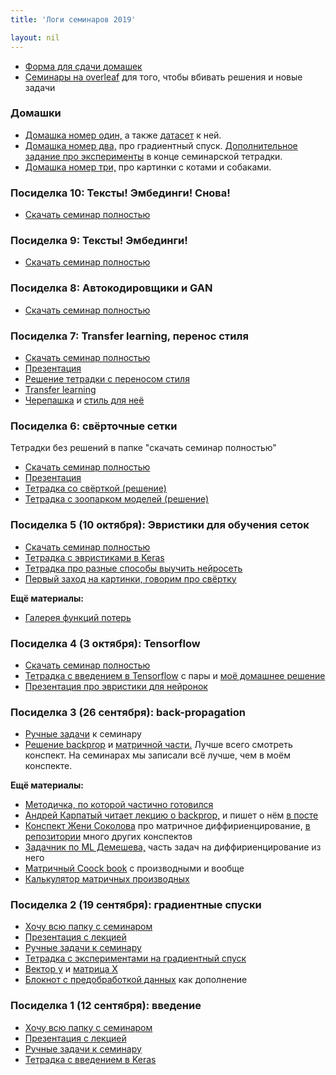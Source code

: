 ```yaml
---
title: 'Логи семинаров 2019'

layout: nil
---
```


* [Форма для сдачи домашек](https://docs.google.com/forms/d/e/1FAIpQLSfy0CaLlKLmFYlrv8MCCkW9pO2eA4bSbTIVxNjW6CysgkowSQ/viewform)
* [Семинары на overleaf](https://www.overleaf.com/2881197198rzbyhkvdcgnk) для того, чтобы вбивать решения и новые задачи

### Домашки

* [Домашка номер один,](https://nbviewer.jupyter.org/github/FUlyankin/neural_nets_econ/blob/master/2019/sem_1/HW1.ipynb) а также [датасет](https://github.com/FUlyankin/neural_nets_econ/blob/master/2019/sem_1/walmart.csv) к ней.
* [Домашка номер два,](https://nbviewer.jupyter.org/github/FUlyankin/neural_nets_econ/blob/master/2019/sem_2/HW2_gradient.ipynb) про градиентный спуск. [Дополнительное задание про эксперименты](https://nbviewer.jupyter.org/github/FUlyankin/neural_nets_econ/blob/master/2019/sem_2/Keras_SGD_experiments.ipynb) в конце семинарской тетрадки.
* [Домашка номер три,](https://nbviewer.jupyter.org/github/FUlyankin/neural_nets_econ/blob/master/2019/sem_7_pic/HW_cats.ipynb) про картинки с котами и собаками.


### Посиделка 10: Тексты! Эмбединги! Снова!

* [Скачать семинар полностью](https://github.com/FUlyankin/neural_nets_econ/raw/master/2019/sem_10_text/sem_10.zip)

### Посиделка 9: Тексты! Эмбединги!

* [Скачать семинар полностью](https://github.com/FUlyankin/neural_nets_econ/raw/master/2019/sem_9_text/sem_9.zip)


### Посиделка 8: Автокодировщики и GAN

* [Скачать семинар полностью](https://github.com/FUlyankin/neural_nets_econ/raw/master/2019/sem_8_pic/sem_8.zip)



### Посиделка 7: Transfer learning, перенос стиля

* [Скачать семинар полностью](https://github.com/FUlyankin/neural_nets_econ/raw/master/2019/sem_7_pic/sem_7.zip)
* [Презентация](https://github.com/FUlyankin/neural_nets_econ/blob/master/2019/sem_7_pic/nn_slides_7.pdf)
* [Решение тетрадки с переносом стиля](https://nbviewer.jupyter.org/github/FUlyankin/neural_nets_econ/blob/master/2019/sem_7_pic/neural-style-transfer_solve.ipynb)
* [Transfer learning](https://nbviewer.jupyter.org/github/FUlyankin/neural_nets_econ/blob/master/2019/sem_7_pic/transfer_learning_images.ipynb)
* [Черепашка](https://github.com/FUlyankin/neural_nets_econ/blob/master/2019/sem_7_pic/Green_Sea_Turtle_grazing_seagrass.jpg) и [стиль для неё](https://github.com/FUlyankin/neural_nets_econ/blob/master/2019/sem_7_pic/The_Great_Wave_off_Kanagawa.jpg)


### Посиделка 6: свёрточные сетки

Тетрадки без решений в папке "скачать семинар полностью"

* [Скачать семинар полностью](https://github.com/FUlyankin/neural_nets_econ/raw/master/2019/sem_6_pic/sem_6_pic.zip)
* [Презентация](https://github.com/FUlyankin/neural_nets_econ/blob/master/2019/sem_6_pic/nn_slides_6.pdf)
* [Тетрадка со свёрткой (решение)](https://nbviewer.jupyter.org/github/FUlyankin/neural_nets_econ/blob/master/2019/sem_6_pic/our_first_cnn_solve.ipynb)
* [Тетрадка с зоопарком моделей (решение)](https://nbviewer.jupyter.org/github/FUlyankin/neural_nets_econ/blob/master/2019/sem_6_pic/Neural_nets_ZOO_solve.ipynb)


### Посиделка 5 (10 октября): Эвристики для обучения сеток

* [Скачать семинар полностью](https://github.com/FUlyankin/neural_nets_econ/raw/master/2019/sem_5/sem5.zip)
* [Тетрадка с эвристиками в Keras](https://nbviewer.jupyter.org/github/FUlyankin/neural_nets_econ/blob/master/2019/sem_5/batchnorm_init_skip_solve.ipynb)
* [Тетрадка про разные способы выучить нейросеть](https://nbviewer.jupyter.org/github/FUlyankin/neural_nets_econ/blob/master/2019/sem_5/NN_as_class.ipynb)
* [Первый заход на картинки, говорим про свёртку](https://nbviewer.jupyter.org/github/FUlyankin/neural_nets_econ/blob/master/2019/sem_5/1.%20Convolution.ipynb)


__Ещё материалы:__

* [Галерея функций потерь](https://losslandscape.com/)

### Посиделка 4 (3 октября): Tensorflow

* [Скачать семинар полностью](https://github.com/FUlyankin/neural_nets_econ/raw/master/2019/sem_4/sem_4.zip)
* [Тетрадка с введением в Tensorflow](https://nbviewer.jupyter.org/github/FUlyankin/neural_nets_econ/blob/master/2019/sem_4/tensorflow2.ipynb) с пары и [моё домашнее решение](https://nbviewer.jupyter.org/github/FUlyankin/neural_nets_econ/blob/master/2019/sem_4/tensorflow2_solve.ipynb)
* [Презентация про эвристики для нейронок](https://github.com/FUlyankin/neural_nets_econ/blob/master/2019/sem_4/nn_slides_4.pdf)

### Посиделка 3 (26 сентября): back-propagation

* [Ручные задачи](https://github.com/FUlyankin/neural_nets_econ/blob/master/2019/sem_3/tasks_3.pdf) к семинару
* [Решение backprop](https://github.com/FUlyankin/neural_nets_econ/blob/master/2019/sem_3/backprop.pdf) и [матричной части.](https://github.com/FUlyankin/neural_nets_econ/blob/master/2019/sem_3/matrix_diff.pdf) Лучше всего смотреть конспект. На семинарах мы записали всё лучше, чем в моём конспекте.

__Ещё материалы:__

* [Методичка, по которой частично готовился](http://www.machinelearning.ru/wiki/images/5/50/MOMO17_Seminar2.pdf)
* [Андрей Карпатый читает лекцию о backprop,](https://www.youtube.com/watch?v=59Hbtz7XgjM) и пишет о нём [в посте](http://cs231n.github.io/optimization-2/)
* [Конспект Жени Соколова](https://github.com/esokolov/ml-course-hse/blob/master/2017-fall/seminars/sem02-linregr-part1.pdf) про матричное диффириенцирование, [в репозитории](https://github.com/esokolov/ml-course-msu) много других конспектов
* [Задачник по ML Демешева,](https://github.com/bdemeshev/mlearn_pro/blob/master/mlearn_pro.pdf) часть задач на диффириенцирование из него
* [Матричный Coock book](https://www.math.uwaterloo.ca/~hwolkowi/matrixcookbook.pdf) с производными и вообще
* [Калькулятор матричных производных](http://www.matrixcalculus.org/)

### Посиделка 2 (19 сентября): градиентные спуски

* [Хочу всю папку с семинаром](https://github.com/FUlyankin/neural_nets_econ/raw/master/2019/sem_2/sem_2.zip)
* [Презентация с лекцией](https://github.com/FUlyankin/neural_nets_econ/blob/master/2019/sem_2/nn_slides_2.pdf)
* [Ручные задачи к семинару](https://github.com/FUlyankin/neural_nets_econ/blob/master/2019/sem_2/tasks_2.pdf)
* [Тетрадка с экспериментами на градиентный спуск](https://nbviewer.jupyter.org/github/FUlyankin/neural_nets_econ/blob/master/2019/sem_2/Keras_SGD_experiments.ipynb)
* [Вектор y](https://github.com/FUlyankin/neural_nets_econ/blob/master/2019/sem_2/y_cat.csv) и [матрица X](https://github.com/FUlyankin/neural_nets_econ/blob/master/2019/sem_2/X_cat.csv)
* [Блокнот с предобработкой данных](https://github.com/FUlyankin/neural_nets_econ/tree/master/2019/sem_2/original_cats) как дополнение



### Посиделка 1 (12 сентября): введение

* [Хочу всю папку с семинаром](https://github.com/FUlyankin/neural_nets_econ/raw/master/2019/sem_1/sem_1.zip)
* [Презентация с лекцией](https://github.com/FUlyankin/neural_nets_econ/blob/master/2019/sem_1/nn_slides_1.pdf)
* [Ручные задачи к семинару](https://github.com/FUlyankin/neural_nets_econ/blob/master/2019/sem_1/tasks_1.pdf)
* [Тетрадка с введением в Keras](https://nbviewer.jupyter.org/github/FUlyankin/neural_nets_econ/blob/master/2019/sem_1/sem1_keras_intro.ipynb)
